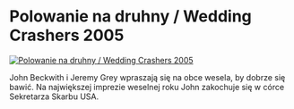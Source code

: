Polowanie na druhny / Wedding Crashers 2005 
=============
[![Polowanie na druhny / Wedding Crashers 2005 ](http://vidos.pl/images/player.gif)](http://vidos.pl/polowanie-na-druhny-wedding-crashers-2005)

 John Beckwith i Jeremy Grey wpraszają się na obce wesela, by dobrze się bawić. Na największej imprezie weselnej roku John zakochuje się w córce Sekretarza Skarbu USA.
